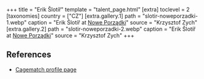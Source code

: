 +++
title = "Erik Šlotíř"
template = "talent_page.html"
[extra]
toclevel = 2
[taxonomies]
country = ["CZ"]
[extra.gallery.1]
path = "slotir-noweporzadki-1.webp"
caption = "Erik Šlotíř at [Nowe Porządki](@/e/ptw/2025-01-11-ptw-nowe-porzadki.md)"
source = "Krzysztof Zych"
[extra.gallery.2]
path = "slotir-noweporzadki-2.webp"
caption = "Erik Šlotíř at [Nowe Porządki](@/e/ptw/2025-01-11-ptw-nowe-porzadki.md)"
source = "Krzysztof Zych"
+++

## References

* [Cagematch profile page](https://www.cagematch.net/?id=2&nr=27518)
